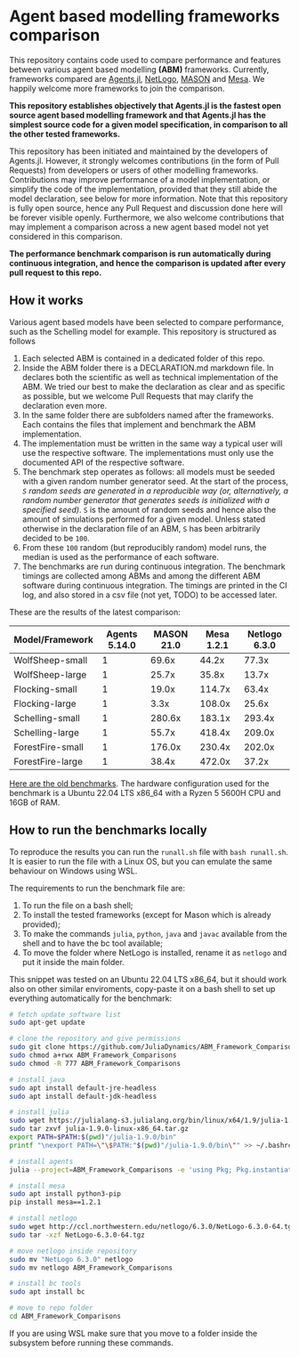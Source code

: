 # Agent based modelling frameworks comparison

This repository contains code used to compare performance and features between various agent based modelling **(ABM)** frameworks. Currently, frameworks compared are [Agents.jl](https://github.com/JuliaDynamics/Agents.jl), [NetLogo](https://github.com/NetLogo/NetLogo), [MASON](https://github.com/eclab/mason) and [Mesa](https://github.com/projectmesa/mesa). We happily welcome more frameworks to join the comparison.

**This repository establishes objectively that Agents.jl is the fastest open source agent based modelling framework and that Agents.jl has the simplest source code for a given model specification, in comparison to all the other tested frameworks.**

This repository has been initiated and maintained by the developers of Agents.jl. However, it strongly welcomes contributions (in the form of Pull Requests) from developers or users of other modelling frameworks. Contributions may improve performance of a model implementation, or simplify the code of the implementation, provided that they still abide the model declaration, see below for more information. Note that this repository is fully open source, hence any Pull Request and discussion done here will be forever visible openly. Furthermore, we also welcome contributions that may implement a comparison across a new agent based model not yet considered in this comparison.

**The performance benchmark comparison is run automatically during continuous integration, and hence the comparison is updated after every pull request to this repo.**

## How it works

Various agent based models have been selected to compare performance, such as the Schelling model for example. This repository is structured as follows

1. Each selected ABM is contained in a dedicated folder of this repo.
1. Inside the ABM folder there is a DECLARATION.md markdown file. In declares both the scientific as well as technical implementation of the ABM. We tried our best to make the declaration as clear and as specific as possible, but we welcome Pull Requests that may clarify the declaration even more.
1. In the same folder there are subfolders named after the frameworks. Each contains the files that implement and benchmark the ABM implementation.
1. The implementation must be written in the same way a typical user will use the respective software. The implementations must only use the documented API of the respective software.
1. The benchmark step operates as follows: all models must be seeded with a given random number generator seed. At the start of the process, _`S` random seeds are generated in a reproducible way (or, alternatively, a random number generator that generates seeds is initialized with a specified seed)_. `S` is the amount of random seeds and hence also the amount of simulations performed for a given model. Unless stated otherwise in the declaration file of an ABM, `S` has been arbitrarily decided to be `100`.
1. From these `100` random (but reproducibly random) model runs, the median is used as the performance of each software.
1. The benchmarks are run during continuous integration. The benchmark timings are collected among ABMs and among the different ABM software during continuous integration. The timings are printed in the CI log, and also stored in a csv file (not yet, TODO) to be accessed later.

These are the results of the latest comparison:

 | Model/Framework  | Agents 5.14.0 | MASON 21.0 | Mesa 1.2.1 | Netlogo 6.3.0 |
|------------------|---------------|------------|------------|---------------|
 | WolfSheep-small  |      1      |    69.6x    |    44.2x    |     77.3x      |
| WolfSheep-large  |      1      |    25.7x     |    35.8x    |     13.7x      |
|  Flocking-small  |      1     |     19.0x    |   114.7x    |     63.4x      |
|  Flocking-large  |      1      |    3.3x     |   108.0x   |     25.6x      |
| Schelling-small  |      1      |   280.6x    |   183.1x    |     293.4x     |
| Schelling-large  |      1      |    55.7x    |   418.4x    |     209.0x     |
| ForestFire-small |      1      |   176.0x    |   230.4x    |     202.0x     |
| ForestFire-large |      1      |    38.4x    |   472.0x    |     37.2x      |

<!--
\documentclass{article}
\usepackage{graphicx} % Required for inserting images
\usepackage{multirow}
\usepackage{hhline}
\begin{document}
\begin{table}[ph]
    \begin{tabular}{|c|c|c|c|c|c|}
    \hhline{------}
        \multicolumn{2}{|c|}{Model$\backslash$Framework}  & Agents 5.15.0 & MASON 21.0 & Mesa 1.2.1 & NetLogo 6.3.0 \\ \hline
        \multirow{2}{*}{WolfSheep} & small & 1 & . & 53.7x & 92.1x 
        \\ \hhline{~-----}
        & large & 1 & . & 40.4x & 15.9x \\ \hline
        \multirow{2}{*}{Flocking} & small & 1 & 18.6x & 132.0x & 63.5x 
        \\ \hhline{~-----}
        ~ & large & 1 & 2.0x & 70.5x & 17.0x \\ \hline
        \multirow{2}{*}{Schelling} & small & 1 & 303.4x & 214.5x & 323.5x \\ \hhline{~-----}
        ~ & large & 1 & 50.8x & 404.0x & 209.7x \\ \hline
        \multirow{2}{*}{ForestFire} & small & 1 & 120.0x & 151.1x & 135.0x 
        \\ \hhline{~-----}
        ~ & large & 1 & 35.5x & 445.1x & 53.2x \\ \hline
    \end{tabular}
\end{table}
\end{document}
-->

[Here are the old benchmarks](https://juliadynamics.github.io/Agents.jl/stable/comparison/). The hardware configuration used for the benchmark is a Ubuntu 22.04 LTS x86_64 with a Ryzen 5 5600H CPU and 16GB of RAM.

## How to run the benchmarks locally

To reproduce the results you can run the `runall.sh` file with `bash runall.sh`. It is easier to run the file with a Linux OS, but you can emulate the same behaviour on Windows using WSL.

The requirements to run the benchmark file are:

1. To run the file on a bash shell;
1. To install the tested frameworks (except for Mason which is already provided);
1. To make the commands `julia`, `python`, `java` and `javac` available from the shell and to have the bc tool available;
1. To move the folder where NetLogo is installed, rename it as `netlogo` and put it inside the main folder.

This snippet was tested on an Ubuntu 22.04 LTS x86_64, but it should work also on other similar enviroments, copy-paste it on a bash shell to set up everything automatically for the benchmark:

```bash
# fetch update software list
sudo apt-get update

# clone the repository and give permissions
sudo git clone https://github.com/JuliaDynamics/ABM_Framework_Comparisons.git
sudo chmod a+rwx ABM_Framework_Comparisons
sudo chmod -R 777 ABM_Framework_Comparisons

# install java
sudo apt install default-jre-headless
sudo apt install default-jdk-headless

# install julia
sudo wget https://julialang-s3.julialang.org/bin/linux/x64/1.9/julia-1.9.0-linux-x86_64.tar.gz
sudo tar zxvf julia-1.9.0-linux-x86_64.tar.gz
export PATH=$PATH:$(pwd)"/julia-1.9.0/bin"
printf "\nexport PATH=\"\$PATH:"$(pwd)"/julia-1.9.0/bin\"" >> ~/.bashrc

# install agents
julia --project=ABM_Framework_Comparisons -e 'using Pkg; Pkg.instantiate()'

# install mesa
sudo apt install python3-pip
pip install mesa==1.2.1

# install netlogo
sudo wget http://ccl.northwestern.edu/netlogo/6.3.0/NetLogo-6.3.0-64.tgz
sudo tar -xzf NetLogo-6.3.0-64.tgz

# move netlogo inside repository
sudo mv "NetLogo 6.3.0" netlogo
sudo mv netlogo ABM_Framework_Comparisons

# install bc tools
sudo apt install bc

# move to repo folder
cd ABM_Framework_Comparisons
```

If you are using WSL make sure that you move to a folder inside the subsystem before running these commands.
